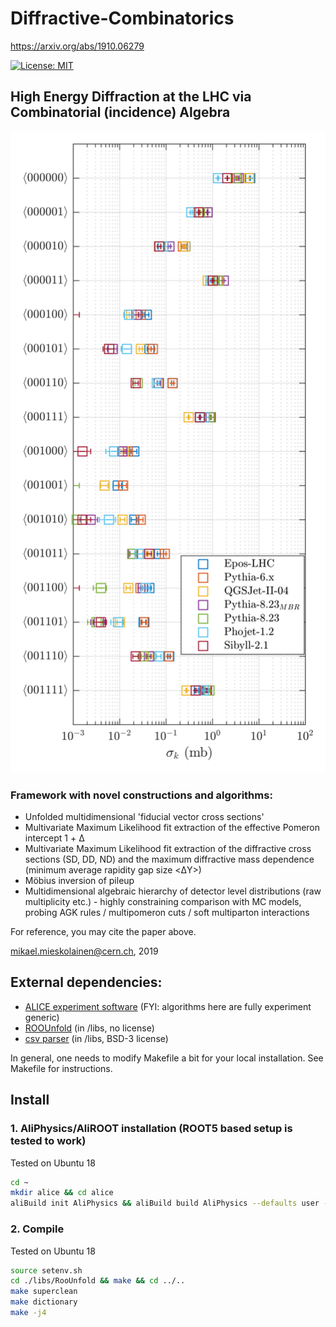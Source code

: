 # Diffractive-Combinatorics
https://arxiv.org/abs/1910.06279

[![License: MIT](https://img.shields.io/badge/License-MIT-yellow.svg)](https://opensource.org/licenses/MIT)

## High Energy Diffraction at the LHC via Combinatorial (incidence) Algebra

<img width="600px" src="figs/comb1.jpg">

### Framework with novel constructions and algorithms:

- Unfolded multidimensional 'fiducial vector cross sections'
- Multivariate Maximum Likelihood fit extraction of the effective Pomeron intercept 1 + &Delta;
- Multivariate Maximum Likelihood fit extraction of the diffractive cross sections (SD, DD, ND) and the maximum diffractive mass dependence (minimum average rapidity gap size <&Delta;Y>)
- Möbius inversion of pileup
- Multidimensional algebraic hierarchy of detector level distributions (raw multiplicity etc.) - highly constraining comparison with MC models, probing AGK rules / multipomeron cuts / soft multiparton interactions

For reference, you may cite the paper above.

mikael.mieskolainen@cern.ch, 2019


## External dependencies:

- <a href="https://alice-doc.github.io/alice-analysis-tutorial/building/">ALICE experiment software</a> (FYI: algorithms here are fully experiment generic)
- <a href="https://gitlab.cern.ch/RooUnfold/RooUnfold">ROOUnfold</a> (in /libs, no license)
- <a href="https://github.com/ben-strasser/fast-cpp-csv-parser">csv parser</a> (in /libs, BSD-3 license)

In general, one needs to modify Makefile a bit for your local installation. See Makefile for instructions.

## Install

### 1. AliPhysics/AliROOT installation (ROOT5 based setup is tested to work)

Tested on Ubuntu 18

```bash
cd ~
mkdir alice && cd alice
aliBuild init AliPhysics && aliBuild build AliPhysics --defaults user -z aliroot5
```


### 2. Compile

Tested on Ubuntu 18

```bash
source setenv.sh
cd ./libs/RooUnfold && make && cd ../..
make superclean
make dictionary
make -j4
```
